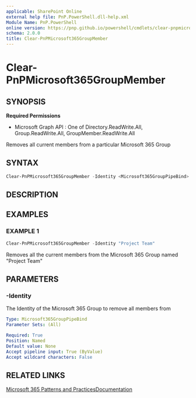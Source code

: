 ```yaml
---
applicable: SharePoint Online
external help file: PnP.PowerShell.dll-help.xml
Module Name: PnP.PowerShell
online version: https://pnp.github.io/powershell/cmdlets/clear-pnpmicrosoft365groupmember
schema: 2.0.0
title: Clear-PnPMicrosoft365GroupMember
---
```


# Clear-PnPMicrosoft365GroupMember

## SYNOPSIS

**Required Permissions**

  * Microsoft Graph API : One of Directory.ReadWrite.All, Group.ReadWrite.All, GroupMember.ReadWrite.All

Removes all current members from a particular Microsoft 365 Group

## SYNTAX

```powershell
Clear-PnPMicrosoft365GroupMember -Identity <Microsoft365GroupPipeBind> [<CommonParameters>]
```

## DESCRIPTION

## EXAMPLES

### EXAMPLE 1
```powershell
Clear-PnPMicrosoft365GroupMember -Identity "Project Team"
```

Removes all the current members from the Microsoft 365 Group named "Project Team"

## PARAMETERS

### -Identity
The Identity of the Microsoft 365 Group to remove all members from

```yaml
Type: Microsoft365GroupPipeBind
Parameter Sets: (All)

Required: True
Position: Named
Default value: None
Accept pipeline input: True (ByValue)
Accept wildcard characters: False
```

## RELATED LINKS

[Microsoft 365 Patterns and Practices](https://aka.ms/m365pnp)[Documentation](https://docs.microsoft.com/graph/api/group-delete-members)
